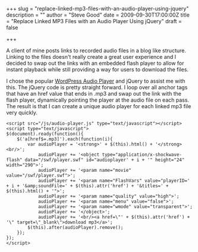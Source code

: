 +++
slug = "replace-linked-mp3-files-with-an-audio-player-using-jquery"
description = ""
author = "Steve Good"
date = 2009-09-30T17:00:00Z
title = "Replace Linked MP3 Files with an Audio Player Using jQuery"
draft = false

+++

A client of mine posts links to recorded audio files in a blog like structure.  Linking to the files doesn't really create a great user experience and I decided to swap out the links with an embedded flash player to allow for instant playback while still providing a way for users to download the files.

I chose the popular [WordPress Audio Player](http://wpaudioplayer.com/standalone) and jQuery to assist me with this.  The jQuery code is pretty straight forward.  I loop over all anchor tags that have an href value that ends in .mp3 and swap out the link with the flash player, dynamically pointing the player at the audio file on each pass.  The result is that I can create a unique audio player for each linked mp3 file very quickly.

```language-html
<script src="/js/audio-player.js" type="text/javascript"></script>
<script type="text/javascript">
$(document).ready(function(){
    $('a[href$=.mp3]').each(function(i){
        var audioPlayer = '<strong>' + $(this).html() + '</strong><br/>';
            audioPlayer += '<object type="application/x-shockwave-flash" data="/swf/player.swf" id="audioplayer' + i + '" height="24" width="290">';
            audioPlayer += '<param name="movie" value="/swf/player.swf">';
            audioPlayer += '<param name="FlashVars" value="playerID=' + i + '&amp;soundFile=' + $(this).attr('href') + '&titles=' + $(this).html() + '">';
            audioPlayer += '<param name="quality" value="high">';
            audioPlayer += '<param name="menu" value="false">';
            audioPlayer += '<param name="wmode" value="transparent">';
            audioPlayer += '</object>';
            audioPlayer += '<br/><a href=\"' + $(this).attr('href') + '\" target=\"_blank\">download mp3</a>';
        $(this).after(audioPlayer).remove();
    });
});
</script>
```